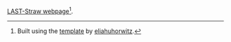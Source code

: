 [LAST-Straw webpage](https://lcas.github.io/LAST-Straw/)[^1].

[^1]: Built using the [template](github.com/eliahuhorwitz/Academic-project-page-template) by [eliahuhorwitz](github.com/eliahuhorwitz).

